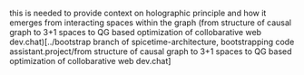 this is needed to provide context on holographic principle and how 
it emerges from interacting spaces within the graph
(from structure of causal graph to 3+1 spaces to QG based optimization of collobarative web dev.chat)[../bootstrap branch of spicetime-architecture, bootstrapping code assistant.project/from structure of causal graph to 3+1 spaces to QG based optimization of collobarative web dev.chat]